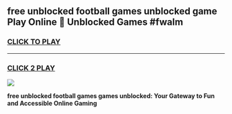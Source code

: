 
## free unblocked football games unblocked game Play Online 👋 Unblocked Games #fwalm
<h3>
<a href="https://premium.freeplayer.one?title=free_unblocked_football_games&ref=21F">CLICK TO PLAY</a></h3>
<hr>

<h3>
<a href="https://premium.freeplayer.one?title=free_unblocked_football_games&ref=21F">CLICK 2 PLAY</a>
  
</h3>

<a href="https://premium.freeplayer.one?title=free_unblocked_football_games&ref=21F/"><img src="https://clearcache.store/games.png"></a>


**free unblocked football games games unblocked: Your Gateway to Fun and Accessible Online Gaming**
